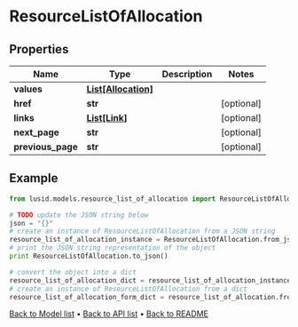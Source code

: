 # ResourceListOfAllocation


## Properties
Name | Type | Description | Notes
------------ | ------------- | ------------- | -------------
**values** | [**List[Allocation]**](Allocation.md) |  | 
**href** | **str** |  | [optional] 
**links** | [**List[Link]**](Link.md) |  | [optional] 
**next_page** | **str** |  | [optional] 
**previous_page** | **str** |  | [optional] 

## Example

```python
from lusid.models.resource_list_of_allocation import ResourceListOfAllocation

# TODO update the JSON string below
json = "{}"
# create an instance of ResourceListOfAllocation from a JSON string
resource_list_of_allocation_instance = ResourceListOfAllocation.from_json(json)
# print the JSON string representation of the object
print ResourceListOfAllocation.to_json()

# convert the object into a dict
resource_list_of_allocation_dict = resource_list_of_allocation_instance.to_dict()
# create an instance of ResourceListOfAllocation from a dict
resource_list_of_allocation_form_dict = resource_list_of_allocation.from_dict(resource_list_of_allocation_dict)
```
[Back to Model list](../README.md#documentation-for-models) &#8226; [Back to API list](../README.md#documentation-for-api-endpoints) &#8226; [Back to README](../README.md)


